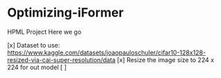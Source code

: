 # Optimizing-iFormer
HPML Project Here we go

[x] Dataset to use: https://www.kaggle.com/datasets/joaopauloschuler/cifar10-128x128-resized-via-cai-super-resolution/data
[x] Resize the image size to 224 x 224 for out model
[ ]
